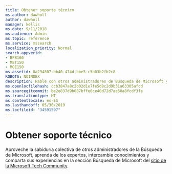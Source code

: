 ```yaml
---
title: Obtener soporte técnico
ms.author: dawholl
author: dawholl
manager: kellis
ms.date: 9/11/2018
ms.audience: Admin
ms.topic: reference
ms.service: mssearch
localization_priority: Normal
search.appverid:
- BFB160
- MET150
- MOE150
ms.assetid: 8a294807-bb40-474d-bbe5-c5b03b2fb2c8
ROBOTS: NOINDEX
description: Hable con otros administradores de Búsqueda de Microsoft y expertos en la comunidad técnica
ms.openlocfilehash: ccb3847a8c2b02d1e7fe5d8c2d9b31a63305afcd
ms.sourcegitcommit: be2e837d9b087bffe6ce40d72d7ae58a8fcdf3fe
ms.translationtype: HT
ms.contentlocale: es-ES
ms.lasthandoff: 05/30/2019
ms.locfileid: "34591597"
---
```

# <a name="get-support"></a>Obtener soporte técnico

Aproveche la sabiduría colectiva de otros administradores de la Búsqueda de Microsoft, aprenda de los expertos, intercambie conocimientos y comparta sus experiencias en la sección Búsqueda de Microsoft del [sitio de la Microsoft Tech Community](https://techcommunity.microsoft.com/t5/Microsoft-Search/ct-p/MicrosoftSearch).

  

